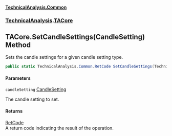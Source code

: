 #### [TechnicalAnalysis.Common](TechnicalAnalysis.Common.md 'TechnicalAnalysis.Common')
### [TechnicalAnalysis](TechnicalAnalysis.Common.md#TechnicalAnalysis 'TechnicalAnalysis').[TACore](TACore.md 'TechnicalAnalysis.TACore')

## TACore.SetCandleSettings(CandleSetting) Method

Sets the candle settings for a given candle setting type.

```csharp
public static TechnicalAnalysis.Common.RetCode SetCandleSettings(TechnicalAnalysis.Common.CandleSetting candleSetting);
```
#### Parameters

<a name='TechnicalAnalysis.TACore.SetCandleSettings(TechnicalAnalysis.Common.CandleSetting).candleSetting'></a>

`candleSetting` [CandleSetting](CandleSetting.md 'TechnicalAnalysis.Common.CandleSetting')

The candle setting to set.

#### Returns
[RetCode](RetCode.md 'TechnicalAnalysis.Common.RetCode')  
A return code indicating the result of the operation.